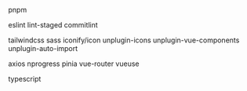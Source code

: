 pnpm

eslint
lint-staged
commitlint

tailwindcss
sass
iconify/icon
unplugin-icons
unplugin-vue-components
unplugin-auto-import

axios
nprogress
pinia
vue-router
vueuse

typescript
